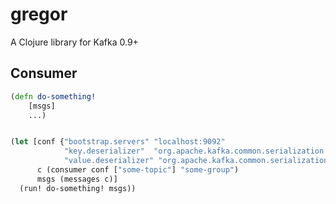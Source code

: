 # gregor

A Clojure library for Kafka 0.9+

## Consumer

```clojure
(defn do-something!
    [msgs]
    ...)


(let [conf {"bootstrap.servers" "localhost:9092"
            "key.deserializer"  "org.apache.kafka.common.serialization.StringDeserializer"
            "value.deserializer" "org.apache.kafka.common.serialization.StringDeserializer"}
      c (consumer conf ["some-topic"] "some-group")
      msgs (messages c)]
  (run! do-something! msgs))
```
